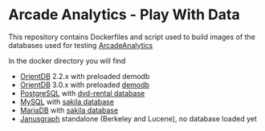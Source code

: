# Arcade Analytics - Play With Data

This repository contains Dockerfiles and script used to build images of the databases used for testing [ArcadeAnalytics](https://arcadeanalytics.com/)

In the docker directory you will find

* [OrientDB](https://orientdb.org/) 2.2.x with preloaded demodb
* [OrientDB](https://orientdb.org/) 3.0.x with preloaded [demodb](http://orientdb.com/docs/3.0.x/gettingstarted/demodb/)
* [PostgreSQL](https://www.postgresql.org/) with [dvd-rental database](http://www.postgresqltutorial.com/postgresql-sample-database/)
* [MySQL](https://www.mysql.com/) with [sakila database](https://dev.mysql.com/doc/sakila/en/)
* [MariaDB](https://mariadb.com/) with [sakila database](https://dev.mysql.com/doc/sakila/en/)
* [Janusgraph](https://janusgraph.org/) standalone (Berkeley and Lucene), no database loaded yet